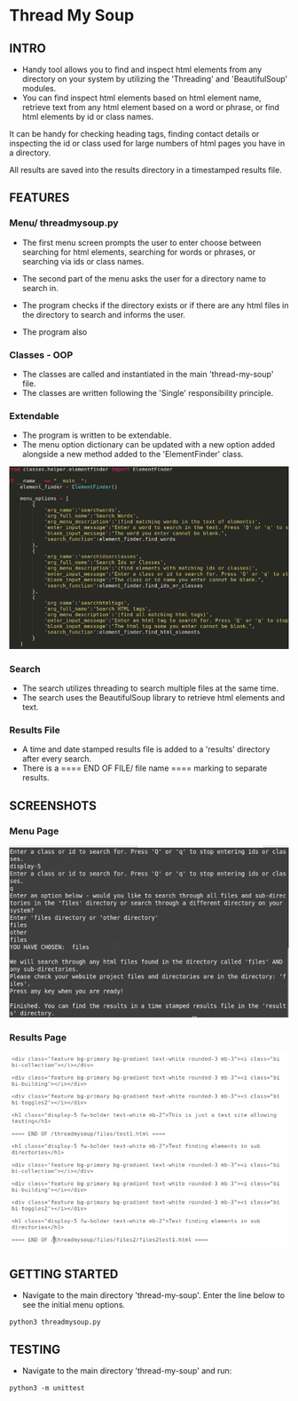 # Thread My Soup

## INTRO

- Handy tool allows you to find and inspect html elements from any directory on your system by utilizing the 'Threading' and 'BeautifulSoup' modules.
- You can find inspect html elements based on html element name, retrieve text from any html element based on a word or phrase, or find html elements by id or class names.

It can be handy for checking heading tags, finding contact details or inspecting the id or class used for large numbers of html pages you have in a directory.

All results are saved into the results directory in a timestamped results file.

## FEATURES
### Menu/ threadmysoup.py
- The first menu screen prompts the user to enter choose between searching for html elements, searching for words or phrases, or searching via ids or class names.
- The second part of the menu asks the user for a directory name to search in.

- The program checks if the directory exists or if there are any html files in the directory to search and informs the user.

- The program also 

### Classes - OOP
- The classes are called and instantiated in the main 'thread-my-soup' file.
- The classes are written following the 'Single' responsibility principle.

### Extendable
- The program is written to be extendable.
- The menu option dictionary can be updated with a new option added alongside a new method added to the 'ElementFinder' class.

![mainmenupage](https://github.com/richardgourley/thread-my-soup/blob/main/screenshots/threadmysoupmainmenu.png)

### Search
- The search utilizes threading to search multiple files at the same time.
- The search uses the BeautifulSoup library to retrieve html elements and text.

### Results File
- A time and date stamped results file is added to a 'results' directory after every search.
- There is a ==== END OF FILE/ file name ==== marking to separate results.

## SCREENSHOTS

### Menu Page

![menupage](https://github.com/richardgourley/thread-my-soup/blob/main/screenshots/threadmysoupmenu.png)

### Results Page

![resultspage](https://github.com/richardgourley/thread-my-soup/blob/main/screenshots/threadmysoupresults.png)

## GETTING STARTED
- Navigate to the main directory 'thread-my-soup'. Enter the line below to see the initial menu options.

```
python3 threadmysoup.py
```

## TESTING
- Navigate to the main directory 'thread-my-soup' and run:
```
python3 -m unittest
```



